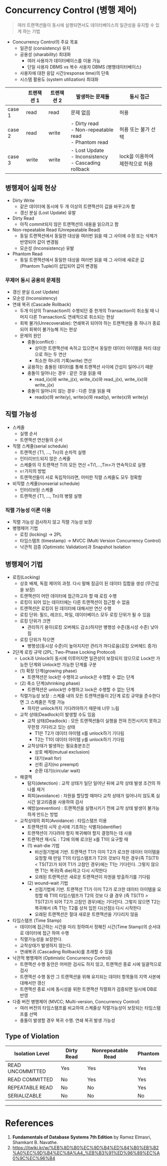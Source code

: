 # Concurrency Control (병행 제어)

> 여러 트랜잭션들이 동시에 실행되면서도 데이터베이스의 일관성을 유지할 수 있게 하는 기법

- Concurrency Control의 주요 목표
  - 일관성 (consistency) 유지
  - 공용성 (sharability) 최대화
    - 여러 사용자가 데이터베이스를 이용 가능
    - 단일 사용자 DBMS vs 복수 사용자 DBMS (병행데이터베이스)
  * 사용자에 대한 응답 시간(response time)의 단축
  * 시스템 활용도 (system utilization) 최대화

|        | 트랜잭션 1 | 트랜잭션 2 | 발생하는 문제들                                            | 동시 접근                       |
| ------ | ---------- | ---------- | ---------------------------------------------------------- | ------------------------------- |
| case 1 | read       | read       | 문제 없음                                                  | 허용                            |
| case 2 | read       | write      | - Dirty read<br> - Non-repeatable read<br> - Phantom read  | 허용 또는 불가 선택             |
| case 3 | write      | write      | - Lost Update<br> - Inconsistency<br> - Cascading rollback | lock을 이용하여 제한적으로 허용 |

## 병행제어 실패 현상

- Dirty Write
  - 같은 데이터에 동시에 두 개 이상의 트랜잭션이 값을 바꾸고자 함
  - 갱신 분실 (Lost Update) 유발
- Dirty Read
  - 아직 commit되지 않은 트랜잭션의 내용을 읽으려고 함
- Non-repeatable Read (Unrepeatable Read)
  - 동일 트랜잭션에서 동일한 대상을 여러번 읽을 때 그 사이에 수정 또는 삭제가 반영되어 값이 변경됨
  - 모순성 (Inconsistency) 유발
- Phantom Read
  - 동일 트랜잭션에서 동일한 대상을 여러번 읽을 때 그 사이에 새로운 값(Phantom Tuple)이 삽입되어 값이 변경됨

### 무제어 동시 공용의 문제점

- 갱신 분실 (Lost Update)
- 모순성 (Inconsistency)
- 연쇄 복귀 (Cascade Rollback)
  - 두개 이상의 Transaction이 수행되던 중 한개의 Transaction이 취소될 때 나머지 다른 Transaction도 연쇄적으로 취소되는 현상
  - 회복 불가(Unrecoverable): 연쇄복귀 되어야 하는 트랜잭션들 중 하나가 종료되어 회복이 불가능해 지는 현상
  - 문제의 원인
    - 충돌(conflict) :
      - 상이한 트랜잭션에 속하고 있으면서 동일한 데이터 아이템을 처리 대상으로 하는 두 연산
      - 최소한 하나의 기록(write) 연산
    - 공용하는 충돌된 데이터를 통해 트랜잭션 사이에 간섭이 일어나기 때문
    - 충돌이 일어나는 경우 : 같은 것을 읽을 때
      - read_i(x)와 write_j(x), write_i(x)와 read_j(x), write_i(x)와 write_j(x)
    - 충돌이 일어나지 않는 경우 : 다른 것을 읽을 때
      - read(x)와 write(y), write(x)와 read(y), write(x)와 write(y)

## 직렬 가능성

- 스케줄
  - 실행 순서
  - 트랜잭션 연산들의 순서
- 직렬 스케줄(serial schedule)
  - 트랜잭션 {T1, ..., Tn}의 순차적 실행
  - 인터리브드되지 않은 스케줄
  - 스케줄의 각 트랜잭션 Ti의 모든 연산 <Ti1,...,Tin>가 연속적으로 실행
  - `n!`가지의 방법
  - 트랜잭션들이 서로 독립적이라면, 어떠한 직렬 스케줄도 모두 정확함
- 비직렬 스케줄(nonserial schedule)
  - 인터리브된 스케줄
  - 트랜잭션 {T1, ..., Tn}의 병렬 실행

### 직렬 가능성 이론 이용

- 직렬 가능성 검사하지 않고 직렬 가능성 보장
- 병행제어 기법
  - 로킹 (locking) → 2PL
  - 타임스탬프 (timestamp) → MVCC (Multi Version Concurrency Control)
  - 낙관적 검증 (Optimistic Validation)과 Snapshot Isolation

## 병행제어 기법

- 로킹(Locking)
  - 상호 배제, 독점 제어의 과정. 다시 말해 잠금이 된 데이터 집합을 생성 (무간섭을 보장)
  - 트랜잭션이 어떤 데이터에 접근하고자 할 때 로킹 수행
  - 로킹이 되어 있는 데이터에는 다른 트랜잭션이 접근할 수 없음
  - 트랜잭션은 로킹이 된 데이터에 대해서만 연산 수행
  - 로킹 단위: 필드, 레코드, 파일, 데이터베이스 모두 로킹 단위가 될 수 있음
  - 로킹 단위가 크면
    - 관리하기 용이(로킹 오버헤드 감소)하지만 병행성 수준(동시성 수준) 낮아짐
  - 로킹 단위가 작으면
    - 병행성(동시성 수준)이 높아지지만 관리가 까다로움(로킹 오버헤드 증가)
- 2단계 로킹 규약 (2PL; Two-Phase Locking Protocol)
  - Lock과 Unlock이 동시에 이루어지면 일관성이 보장되지 않으므로 Lock만 가능한 단계와 Unlock만 가능한 단계를 구분
  - (1) 확장 단계(growing phase)
    - 트랜잭션은 lock만 수행하고 unlock은 수행할 수 없는 단계
  - (2) 축소 단계(shrinking phase)
    - 트랜잭션은 unlock만 수행하고 lock은 수행할 수 없는 단계
  - 직렬가능성 보장 : 스케줄 내의 모든 트랜잭션들이 2단계 로킹 규약을 준수한다면 그 스케줄은 직렬 가능
    - 하지만 unlock까지 기다려야하기 때문에 너무 느림
  - 교착 상태(Deadlock)이 발생할 수도 있음
    - 교착 상태(Deadlock) : 모든 트랜잭션들이 실행을 전혀 진전시키지 못하고 무한정 기다리고 있는 상태
      - T1은 T2가 데이터 아이템 x를 unlock하기 기다림
      - T2는 T1이 데이터 아이템 y를 unlock하기 기다림
    - 교착상태가 발생하는 필요충분조건
      - 상호 배제(mutual exclusion)
      - 대기(wait for)
      - 선취 금지(no preempt)
      - 순환 대기(circular wait)
  - 해결책
    - 탐지(detection) : 교착 상태가 일단 일어난 뒤에 교착 상태 발생 조건의 하나를 제거
    - 회피(avoidance) : 자원을 할당할 때마다 교착 상태가 일어나지 않도록 실시간 알고리즘을 사용하여 검사
    - 예방(prevention) : 트랜잭션을 실행시키기 전에 교착 상태 발생이 불가능 하게 만드는 방법
  - 교착상태의 회피(Avoidance) : 타임스탬프 이용
    - 트랜잭션의 시작 순서에 기초하는 식별자(identifier)
    - 트랜잭션이 기다려야 할지 복귀해야 할지 결정하는 데 사용
    - 트랜잭션 재시도 : T2에 의해 로크된 x를 T1이 요구할 때
    - (1) wait-die 기법
      - 비선점기법에 기반. 트랜잭션 T1가 이미 T2가 로크한 데이터 아이템을 요청할 때 만일 T1의 타임스탬프가 T2의 것보다 작은 경우(즉 TS(T1) < TS(T2)가 되어 T1가 고참인 경우)에는 T1는 기다린다. 그렇지 않으면 T1는 복귀(즉 die)하고 다시 시작한다
      - 오래된 트랜잭션은 새로운 트랜잭션이 자원을 방출하기를 기다림
    - (2) wound-wait 기법
      - 선점기법에 기반. 트랜잭션 T1가 이미 T2가 로크한 데이터 아이템을 요청할 때 T1의 타임스탬프가 T2의 것보 다 클 경우 (즉 TS(T1) > TS(T2)가 되어 T2가 고참인 경우)에는 기다린다. 그렇지 않으면 T2는 복귀해서 (즉 T1는 T2를 상처 입힌 다(선점)) 다시 시작한다
      - 오래된 트랜잭션은 절대 새로운 트랜잭션을 기다리지 않음
- 타임스탬프 (Time Stamp)
  - 데이터에 접근하는 시간을 미리 정하여서 정해진 시간(Time Stamp)의 순서대로 데이터에 접근 하여 수행
  - 직렬가능성을 보장한다.
  - 교착상태가 발생하지 않는다.
  - 연쇄복귀 (Cascading Rollback)를 초래할 수 있음
- 낙관적 병행제어 (Optimistic Concurrency Control)
  - 트랜잭션 수행 동안은 어떠한 검사도 하지 않고, 트랜잭션 종료 시에 일괄적으로 검사
  - 트랜잭션 수행 동안 그 트랜잭션을 위해 유지되는 데이터 항목들의 지역 사본에 대해서만 갱신
  - 트랜잭션 종료 시에 동시성을 위한 트랜잭션 직렬화가 검증되면 일시에 DB로 반영
- 다중 버전 병행제어 (MVCC; Multi-version, Concurrency Control)
  - 여러 버전의 타임스탬프를 비교하여 스케줄상 직렬가능성이 보장되는 타임스탬프를 선택
  - 충돌이 발생할 경우 복귀 수행. 연쇄 복귀 발생 가능성

## Type of Violation

| Isolation Level  | Dirty Read | Nonrepeatable Read | Phantom |
| ---------------- | ---------- | ------------------ | ------- |
| READ UNCOMMITTED | Yes        | Yes                | Yes     |
| READ COMMITTED   | No         | Yes                | Yes     |
| REPEATABLE READ  | No         | No                 | Yes     |
| SERIALIZABLE     | No         | No                 | No      |

---

# References

1. **Fundamentals of Database Systems 7th Edition** by Ramez Elmasri, Shamkant B. Navathe.
2. https://itwiki.kr/w/%EB%8D%B0%EC%9D%B4%ED%84%B0%EB%B2%A0%EC%9D%B4%EC%8A%A4_%EB%B3%91%ED%96%89%EC%A0%9C%EC%96%B4
